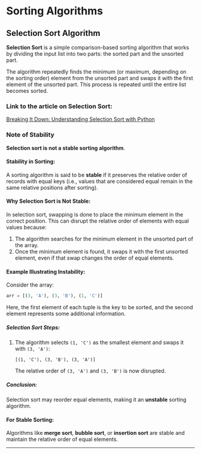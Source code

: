 # Sorting Algorithms

## Selection Sort Algorithm
**Selection Sort** is a simple comparison-based sorting algorithm that works by dividing the input list into two parts: the sorted part and the unsorted part.

The algorithm repeatedly finds the minimum (or maximum, depending on the sorting order) element from the unsorted part and swaps it with the first element of the unsorted part. This process is repeated until the entire list becomes sorted.
### Link to the article on Selection Sort:
[Breaking It Down: Understanding Selection Sort with Python](https://medium.com/@basubinayak05/sorting-selection-sort-e92ee3cf64a)

### Note of Stability
**Selection sort is not a stable sorting algorithm**. 

#### Stability in Sorting:
A sorting algorithm is said to be **stable** if it preserves the relative order of records with equal keys (i.e., values that are considered equal remain in the same relative positions after sorting).

#### Why Selection Sort is Not Stable:
In selection sort, swapping is done to place the minimum element in the correct position. This can disrupt the relative order of elements with equal values because:
1. The algorithm searches for the minimum element in the unsorted part of the array.
2. Once the minimum element is found, it swaps it with the first unsorted element, even if that swap changes the order of equal elements.

#### Example Illustrating Instability:
Consider the array:
```python
arr = [(3, 'A'), (3, 'B'), (1, 'C')]
```
Here, the first element of each tuple is the key to be sorted, and the second element represents some additional information.

##### Selection Sort Steps:
1. The algorithm selects `(1, 'C')` as the smallest element and swaps it with `(3, 'A')`:
   ```
   [(1, 'C'), (3, 'B'), (3, 'A')]
   ```
   The relative order of `(3, 'A')` and `(3, 'B')` is now disrupted.

##### Conclusion:
Selection sort may reorder equal elements, making it an **unstable** sorting algorithm. 

#### For Stable Sorting:
Algorithms like **merge sort**, **bubble sort**, or **insertion sort** are stable and maintain the relative order of equal elements.

---

## 